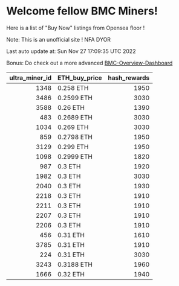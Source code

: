 # Welcome fellow BMC Miners!
Here is a list of "Buy Now" listings from Opensea floor !

Note: This is an unofficial site ! NFA DYOR

Last auto update at: Sun Nov 27 17:09:35 UTC 2022

Bonus: Do check out a more advanced [BMC-Overview-Dashboard](https://dune.com/defifunk/BMC-Overview-Dashboard)


|   ultra_miner_id | ETH_buy_price   |   hash_rewards |
|-----------------:|:----------------|---------------:|
|             1348 | 0.258 ETH       |           1950 |
|             3486 | 0.2599 ETH      |           3030 |
|             3588 | 0.26 ETH        |           1390 |
|              483 | 0.2689 ETH      |           3030 |
|             1034 | 0.269 ETH       |           3030 |
|              859 | 0.2798 ETH      |           1950 |
|             3129 | 0.299 ETH       |           1950 |
|             1098 | 0.2999 ETH      |           1820 |
|              987 | 0.3 ETH         |           1920 |
|             1982 | 0.3 ETH         |           3030 |
|             2040 | 0.3 ETH         |           1930 |
|             2218 | 0.3 ETH         |           1910 |
|             2211 | 0.3 ETH         |           1910 |
|             2207 | 0.3 ETH         |           1910 |
|             2206 | 0.3 ETH         |           1910 |
|              456 | 0.31 ETH        |           1610 |
|             3785 | 0.31 ETH        |           1910 |
|              224 | 0.31 ETH        |           3030 |
|             3243 | 0.3188 ETH      |           1960 |
|             1666 | 0.32 ETH        |           1940 |